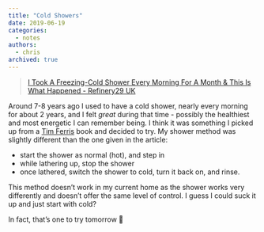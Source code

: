 ```yaml
---
title: "Cold Showers"
date: 2019-06-19
categories:
  - notes
authors:
  - chris
archived: true
---
```


> [I Took A Freezing-Cold Shower Every Morning For A Month & This Is What Happened - Refinery29 UK](https://apple.news/A90rz9h9KSYCd330RYqpOsw)

Around 7-8 years ago I used to have a cold shower, nearly every morning for about 2 years, and I felt _great_ during that time - possibly the healthiest and most energetic I can remember being. I think it was something I picked up from a [Tim Ferris](http://www.timferriss.com/) book and decided to try. My shower method was slightly different than the one given in the article:

- start the shower as normal (hot), and step in
- while lathering up, stop the shower
- once lathered, switch the shower to cold, turn it back on, and rinse.

This method doesn’t work in my current home as the shower works very differently and doesn’t offer the same level of control. I guess I could suck it up and just start with cold?

In fact, that’s one to try tomorrow 🥶
